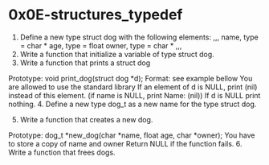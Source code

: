 # 0x0E-structures_typedef
1. Define a new type struct dog with the following elements:
,,,
name, type = char *
age, type = float
owner, type = char * 
,,,
2. Write a function that initialize a variable of type struct dog.
3. Write a function that prints a struct dog

Prototype: void print_dog(struct dog *d);
Format: see example bellow
You are allowed to use the standard library
If an element of d is NULL, print (nil) instead of this element. (if name is NULL, print Name: (nil))
If d is NULL print nothing.
4. Define a new type dog_t as a new name for the type struct dog.

5. Write a function that creates a new dog.

Prototype: dog_t *new_dog(char *name, float age, char *owner);
You have to store a copy of name and owner
Return NULL if the function fails.
6. Write a function that frees dogs.
